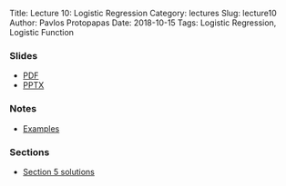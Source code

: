 Title: Lecture 10: Logistic Regression
Category: lectures
Slug: lecture10
Author: Pavlos Protopapas
Date: 2018-10-15
Tags: Logistic Regression, Logistic Function


### Slides

- [PDF]({attach}presentation/Lecture10_LogisticRegression.pdf)
- [PPTX]({attach}presentation/Lecture10_LogisticRegression.pptx)

### Notes
- [Examples]({filename}notes/Lecture10.ipynb)

### Sections

- [Section 5 solutions]({filename}../../sections/section5/notebook/section_5_solutions.ipynb)